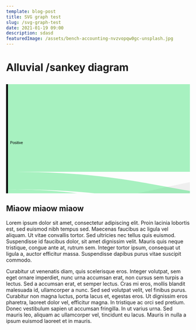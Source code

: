 ```yaml
---
template: blog-post
title: SVG graph test
slug: /svg-graph-test
date: 2021-01-19 09:00
description: sdasd
featuredImage: /assets/bench-accounting-nvzvopqw0gc-unsplash.jpg
---
```

# Alluvial /sankey diagram

<svg width="848" height="520" xmlns="http://www.w3.org/2000/svg"><g transform="translate(0, 10)"><g class="links" fill="none" stroke-opacity="0.4"><path d="M5,444.79999999999995C424,444.79999999999995,424,295.1999999999997,843,295.1999999999997" stroke-width="24" style="stroke: rgb(245, 7, 50);"></path><path d="M5,463.99999999999994C424,463.99999999999994,424,401.1999999999997,843,401.1999999999997" stroke-width="14.399999999999999" style="stroke: rgb(245, 7, 50);"></path><path d="M5,485.5999999999999C424,485.5999999999999,424,485.5999999999998,843,485.5999999999998" stroke-width="28.799999999999997" style="stroke: rgb(245, 7, 50);"></path><path d="M5,353.20000000000005C424,353.20000000000005,424,261.5999999999997,843,261.5999999999997" stroke-width="43.199999999999996" style="stroke: rgb(218, 218, 218);"></path><path d="M5,389.2C424,389.2,424,379.5999999999997,843,379.5999999999997" stroke-width="28.799999999999997" style="stroke: rgb(218, 218, 218);"></path><path d="M5,413.20000000000005C424,413.20000000000005,424,461.59999999999985,843,461.59999999999985" stroke-width="19.2" style="stroke: rgb(218, 218, 218);"></path><path d="M5,120.00000000000009C424,120.00000000000009,424,119.99999999999969,843,119.99999999999969" stroke-width="240" style="stroke: rgb(38, 222, 100);"></path><path d="M5,264.0000000000001C424,264.0000000000001,424,341.1999999999997,843,341.1999999999997" stroke-width="48" style="stroke: rgb(38, 222, 100);"></path><path d="M5,304.8000000000001C424,304.8000000000001,424,435.1999999999998,843,435.1999999999998" stroke-width="33.6" style="stroke: rgb(38, 222, 100);"></path></g><g class="nodes" font-family="Arial, Helvetica" font-size="10"><g><rect x="0" y="432.79999999999995" height="67.19999999999993" width="5" fill="#000"></rect><text x="11" y="466.3999999999999" dy="0.35em" text-anchor="start">Negative</text></g><g><rect x="0" y="331.6" height="91.19999999999993" width="5" fill="#000"></rect><text x="11" y="377.2" dy="0.35em" text-anchor="start">Neutral</text></g><g><rect x="0" y="8.526512829121202e-14" height="321.59999999999997" width="5" fill="#000"></rect><text x="11" y="160.80000000000007" dy="0.35em" text-anchor="start">Positive</text></g><g><rect x="843" y="418.3999999999998" height="81.60000000000048" width="5" fill="#000"></rect><text x="837" y="459.20000000000005" dy="0.35em" text-anchor="end">Negative</text></g><g><rect x="843" y="317.1999999999997" height="91.2000000000001" width="5" fill="#000"></rect><text x="837" y="362.7999999999997" dy="0.35em" text-anchor="end">Neutral</text></g><g><rect x="843" y="-3.126388037344441e-13" height="307.20000000000005" width="5" fill="#000"></rect><text x="837" y="153.5999999999997" dy="0.35em" text-anchor="end">Positive</text></g></g></g></svg>

## Miaow miaow miaow

Lorem ipsum dolor sit amet, consectetur adipiscing elit. Proin lacinia lobortis est, sed euismod nibh tempus sed. Maecenas faucibus ac ligula vel aliquam. Ut vitae convallis tortor. Sed ultricies nec tellus quis euismod. Suspendisse id faucibus dolor, sit amet dignissim velit. Mauris quis neque tristique, congue ante at, rutrum sem. Integer tortor ipsum, consequat ut ligula a, auctor efficitur massa. Suspendisse dapibus purus vitae suscipit commodo.

Curabitur ut venenatis diam, quis scelerisque eros. Integer volutpat, sem eget ornare imperdiet, nunc urna accumsan erat, non cursus sem turpis a lectus. Sed a accumsan erat, et semper lectus. Cras mi eros, mollis blandit malesuada id, ullamcorper a nunc. Sed sed volutpat velit, vel finibus purus. Curabitur non magna luctus, porta lacus et, egestas eros. Ut dignissim eros pharetra, laoreet dolor vel, efficitur magna. In tristique ac orci sed pretium. Donec vestibulum sapien ut accumsan fringilla. In ut varius urna. Sed mauris leo, aliquam ac ullamcorper vel, tincidunt eu lacus. Mauris in nulla a ipsum euismod laoreet et in mauris.